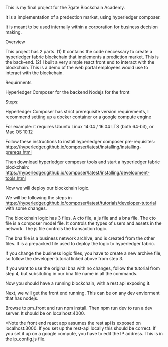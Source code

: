 This is my final project for the 7gate Blockchain Academy.

It is a implementation of a predection market, using hyperledger composer.

It is meant to be used internally within a corporation for business decision making.

Overview

This project has 2 parts. (1) It contains the code neccessary to create a hyperledger fabric blockchain that implements a prediction market. This is the back-end. (2) I built a very simple react front end to interact with the blockchain. This is a demo of the web portal employees would use to interact with the blockchain.

Requirments

Hyperledger Composer for the backend
Nodejs for the front

Steps:

Hyperledger Composer has strict prerequisite version requirements, I recommend setting up a docker container or a google compute engine

For example: it requires Ubuntu Linux 14.04 / 16.04 LTS (both 64-bit), or Mac OS 10.12

Follow these instructions to install hyperledger composer pre-requisites:
https://hyperledger.github.io/composer/latest/installing/installing-prereqs.html

Then download hyperledger composer tools and start a hyperledger fabric blockchain:
https://hyperledger.github.io/composer/latest/installing/development-tools.html

Now we will deploy our blockchain logic.

We will be following the steps in https://hyperledger.github.io/composer/latest/tutorials/developer-tutorial
with some changes.

The blockchain logic has 3 files. A cto file, a js file and a bna file.
The cto file is a composer model file. It controls the types of users and assets in the network. The js file controls the transaction logic.

The bna file is a business network archive, and is created from the other files. It is a prepacked file used to deploy the logic to hyperledger fabric.

If you change the business logic files, you have to create a new archive file, so follow the developer-tutorial linked above from step 3.

If you want to use the original bna with no changes, follow the tutorial from step 4, but subsituting in our bna file name in all the commands.

Now you should have a running blockchain, with a rest api exposing it.

Next, we will get the front end running. This can be on any dev enviorment that has nodejs.

Browse to pm_front and run npm install. Then npm run dev to run a dev server. It should be on localhost:4000.

*Note the front end react app assumes the rest api is exposed on localhost:3000. If you set up the rest-api locally this should be correct. If you set it up on a google compute, you have to edit the IP address. This is in the ip_config.js file.









